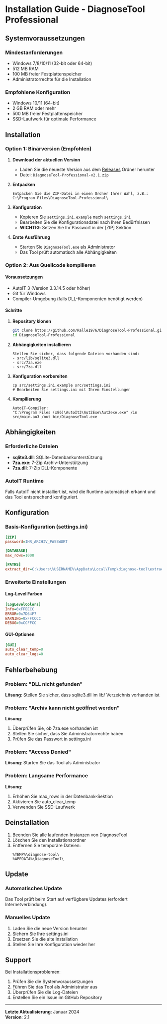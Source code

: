 # Installation Guide - DiagnoseTool Professional

## Systemvoraussetzungen

### Mindestanforderungen
- Windows 7/8/10/11 (32-bit oder 64-bit)
- 512 MB RAM
- 100 MB freier Festplattenspeicher
- Administratorrechte für die Installation

### Empfohlene Konfiguration
- Windows 10/11 (64-bit)
- 2 GB RAM oder mehr
- 500 MB freier Festplattenspeicher
- SSD-Laufwerk für optimale Performance

## Installation

### Option 1: Binärversion (Empfohlen)

1. **Download der aktuellen Version**
   - Laden Sie die neueste Version aus dem [Releases](../releases/) Ordner herunter
   - Datei: `DiagnoseTool-Professional-v2.1.zip`

2. **Entpacken**
   ```
   Entpacken Sie die ZIP-Datei in einen Ordner Ihrer Wahl, z.B.:
   C:\Program Files\DiagnoseTool-Professional\
   ```

3. **Konfiguration**
   - Kopieren Sie `settings.ini.example` nach `settings.ini`
   - Bearbeiten Sie die Konfigurationsdatei nach Ihren Bedürfnissen
   - **WICHTIG**: Setzen Sie Ihr Passwort in der [ZIP] Sektion

4. **Erste Ausführung**
   - Starten Sie `DiagnoseTool.exe` als Administrator
   - Das Tool prüft automatisch alle Abhängigkeiten

### Option 2: Aus Quellcode kompilieren

#### Voraussetzungen
- AutoIT 3 (Version 3.3.14.5 oder höher)
- Git für Windows
- Compiler-Umgebung (falls DLL-Komponenten benötigt werden)

#### Schritte

1. **Repository klonen**
   ```bash
   git clone https://github.com/Ralle1976/DiagnoseTool-Professional.git
   cd DiagnoseTool-Professional
   ```

2. **Abhängigkeiten installieren**
   ```
   Stellen Sie sicher, dass folgende Dateien vorhanden sind:
   - src/lib/sqlite3.dll
   - src/7za.exe
   - src/7za.dll
   ```

3. **Konfiguration vorbereiten**
   ```
   cp src/settings.ini.example src/settings.ini
   # Bearbeiten Sie settings.ini mit Ihren Einstellungen
   ```

4. **Kompilierung**
   ```
   AutoIT-Compiler:
   "C:\Program Files (x86)\AutoIt3\Aut2Exe\Aut2exe.exe" /in src/main.au3 /out bin/DiagnoseTool.exe
   ```

## Abhängigkeiten

### Erforderliche Dateien
- **sqlite3.dll**: SQLite-Datenbankunterstützung
- **7za.exe**: 7-Zip Archiv-Unterstützung
- **7za.dll**: 7-Zip DLL-Komponente

### AutoIT Runtime
Falls AutoIT nicht installiert ist, wird die Runtime automatisch erkannt und das Tool entsprechend konfiguriert.

## Konfiguration

### Basis-Konfiguration (settings.ini)

```ini
[ZIP]
password=IHR_ARCHIV_PASSWORT

[DATABASE]
max_rows=1000

[PATHS]
extract_dir=C:\Users\%USERNAME%\AppData\Local\Temp\diagnose-tool\extracted
```

### Erweiterte Einstellungen

#### Log-Level Farben
```ini
[LogLevelColors]
Info=0xFFEECC
ERROR=0x7D64F7
WARNING=0xFFCCCC
DEBUG=0xCCFFCC
```

#### GUI-Optionen
```ini
[GUI]
auto_clear_temp=0
auto_clear_logs=0
```

## Fehlerbehebung

### Problem: "DLL nicht gefunden"
**Lösung**: Stellen Sie sicher, dass sqlite3.dll im lib/ Verzeichnis vorhanden ist

### Problem: "Archiv kann nicht geöffnet werden"
**Lösung**: 
1. Überprüfen Sie, ob 7za.exe vorhanden ist
2. Stellen Sie sicher, dass Sie Administratorrechte haben
3. Prüfen Sie das Passwort in settings.ini

### Problem: "Access Denied"
**Lösung**: Starten Sie das Tool als Administrator

### Problem: Langsame Performance
**Lösung**: 
1. Erhöhen Sie max_rows in der Datenbank-Sektion
2. Aktivieren Sie auto_clear_temp
3. Verwenden Sie SSD-Laufwerk

## Deinstallation

1. Beenden Sie alle laufenden Instanzen von DiagnoseTool
2. Löschen Sie den Installationsordner
3. Entfernen Sie temporäre Dateien:
   ```
   %TEMP%\diagnose-tool\
   %APPDATA%\DiagnoseTool\
   ```

## Update

### Automatisches Update
Das Tool prüft beim Start auf verfügbare Updates (erfordert Internetverbindung).

### Manuelles Update
1. Laden Sie die neue Version herunter
2. Sichern Sie Ihre settings.ini
3. Ersetzen Sie die alte Installation
4. Stellen Sie Ihre Konfiguration wieder her

## Support

Bei Installationsproblemen:
1. Prüfen Sie die Systemvoraussetzungen
2. Führen Sie das Tool als Administrator aus
3. Überprüfen Sie die Log-Dateien
4. Erstellen Sie ein Issue im GitHub Repository

---

**Letzte Aktualisierung**: Januar 2024  
**Version**: 2.1